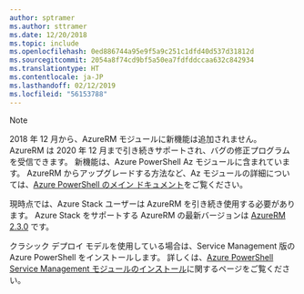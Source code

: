 ```yaml
---
author: sptramer
ms.author: sttramer
ms.date: 12/20/2018
ms.topic: include
ms.openlocfilehash: 0ed886744a95e9f5a9c251c1dfd40d537d31812d
ms.sourcegitcommit: 2054a8f74cd9bf5a50ea7fdfddccaa632c842934
ms.translationtype: HT
ms.contentlocale: ja-JP
ms.lasthandoff: 02/12/2019
ms.locfileid: "56153788"
---
```

> [!NOTE]
> 
> 2018 年 12 月から、AzureRM モジュールに新機能は追加されません。 AzureRM は 2020 年 12 月まで引き続きサポートされ、バグの修正プログラムを受信できます。 新機能は、Azure PowerShell Az モジュールに含まれています。 AzureRM からアップグレードする方法など、Az モジュールの詳細については、[Azure PowerShell のメイン ドキュメント](/powershell/azure)をご覧ください。
>
> 現時点では、Azure Stack ユーザーは AzureRM を引き続き使用する必要があります。 Azure Stack をサポートする AzureRM の最新バージョンは [AzureRM 2.3.0](/powershell/azure/azurerm?view=azurermps-2.3.0) です。
>
> クラシック デプロイ モデルを使用している場合は、Service Management 版の Azure PowerShell をインストールします。
> 詳しくは、[Azure PowerShell Service Management モジュールのインストール](/powershell/azure/servicemanagement/install-azure-ps)に関するページをご覧ください。

